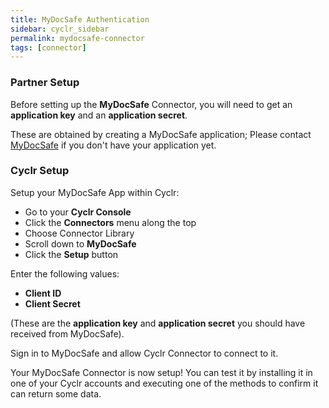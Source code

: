 ```yaml
---
title: MyDocSafe Authentication
sidebar: cyclr_sidebar
permalink: mydocsafe-connector
tags: [connector]
---
```


### Partner Setup

Before setting up the **MyDocSafe** Connector, you will need to get an **application key** and an **application secret**.

These are obtained by creating a MyDocSafe application; Please contact [MyDocSafe](https://mydocsafe.com/uk/support/technical-support/) if you don't have your application yet.

### Cyclr Setup

Setup your MyDocSafe App within Cyclr:

*   Go to your **Cyclr Console**
*   Click the **Connectors** menu along the top
*   Choose Connector Library
*   Scroll down to **MyDocSafe**
*   Click the **Setup** button

Enter the following values:

* **Client ID**
* **Client Secret**

(These are the **application key** and **application secret** you should have received from MyDocSafe).

 Sign in to MyDocSafe and allow Cyclr Connector to connect to it.

Your MyDocSafe Connector is now setup! You can test it by installing it in one of your Cyclr accounts and executing one of the methods to confirm it can return some data.
